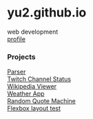 # yu2.github.io
web development<br>
<a href="https://github.com/yu2" target="_blank">profile</a><br>

### Projects
<a href="http://yu2.github.io/parser/parser.html" target="_blank">Parser</a><br>
<a href="http://yu2.github.io/twitch/twitch.html" target="_blank">Twitch Channel Status</a><br>
<a href="http://yu2.github.io/wiki/wiki.html" target="_blank">Wikipedia Viewer</a><br>
<a href="http://yu2.github.io/weather/weather.html" target="_blank">Weather App</a><br>
<a href="http://yu2.github.io/quote/quote2.html" target="_blank">Random Quote Machine</a><br>
<a href="http://yu2.github.io/quote/flex.html" target="_blank">Flexbox layout test</a><br>
